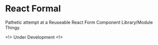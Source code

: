 React Formal
============

Pathetic attempt at a Reuseable React Form Component Library/Module Thingy.

<!> Under Development <!>